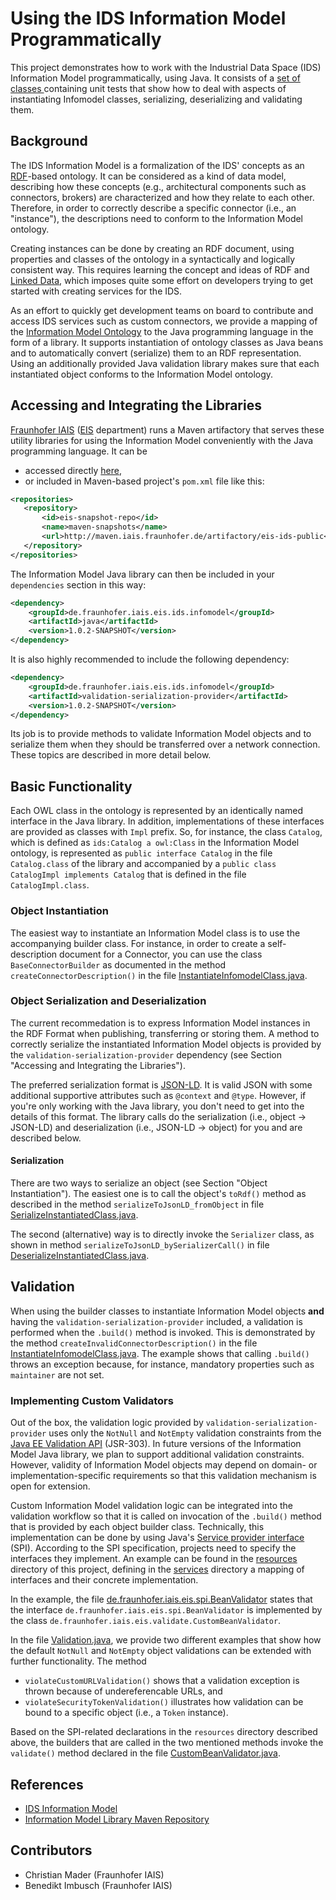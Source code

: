# Using the IDS Information Model Programmatically

This project demonstrates how to work with the Industrial Data Space (IDS) Information Model programmatically, using Java.
It consists of a [set of classes ](src/test/java) containing unit tests that show how to deal with aspects of instantiating
Infomodel classes, serializing, deserializing and validating them.  

## Background

The IDS Information Model is a formalization of the IDS' concepts as an [RDF](https://www.w3.org/RDF/)-based ontology. It can
be considered as a kind of data model, describing how these concepts (e.g., architectural components such as connectors, brokers) 
are characterized and how they relate to each other. Therefore, in order to correctly describe a specific connector (i.e., an "instance"),
the descriptions need to conform to the Information Model ontology.

Creating instances can be done by creating an RDF document, using properties and classes of the ontology in a syntactically and
logically consistent way. This requires learning the concept and ideas of RDF and [Linked Data](http://linkeddata.org/), which imposes
quite some effort on developers trying to get started with creating services for the IDS.

As an effort to quickly get development teams on board to contribute and access IDS services such as custom connectors, we
provide a mapping of the [Information Model Ontology](https://github.com/IndustrialDataSpace/InformationModel) to the Java programming
language in the form of a library. It supports instantiation of ontology classes as Java beans and to automatically convert
(serialize) them to an RDF representation. Using an additionally provided Java validation library makes sure that each instantiated
object conforms to the Information Model ontology.         

## Accessing and Integrating the Libraries

[Fraunhofer IAIS](https://www.iais.fraunhofer.de/) ([EIS](https://www.iais.fraunhofer.de/en/institute/departments/enterprise-information-systems.html) 
department) runs a Maven artifactory that serves these utility libraries for using the Information Model conveniently with the
Java programming language. It can be

* accessed directly [here](https://maven.iais.fraunhofer.de/artifactory/eis-ids-public/),
* or included in Maven-based project's ```pom.xml``` file like this:
```xml
<repositories>
   <repository>
       <id>eis-snapshot-repo</id>
       <name>maven-snapshots</name>
       <url>http://maven.iais.fraunhofer.de/artifactory/eis-ids-public</url>
   </repository>
</repositories>
```

The Information Model Java library can then be included in your ```dependencies``` section in this way: 
```xml
<dependency>
    <groupId>de.fraunhofer.iais.eis.ids.infomodel</groupId>
    <artifactId>java</artifactId>
    <version>1.0.2-SNAPSHOT</version>
</dependency>
``` 

It is also highly recommended to include the following dependency:
```xml
<dependency>
    <groupId>de.fraunhofer.iais.eis.ids.infomodel</groupId>
    <artifactId>validation-serialization-provider</artifactId>
    <version>1.0.2-SNAPSHOT</version>
</dependency>
```
Its job is to provide methods to validate Information Model objects and to serialize them when they should be transferred
over a network connection. These topics are described in more detail below.

## Basic Functionality

Each OWL class in the ontology is represented by an identically named interface in the Java library. In addition, implementations
of these interfaces are provided as classes with ```Impl``` prefix. So, for instance, the class ```Catalog```, which is defined as
```ids:Catalog a owl:Class``` in the Information Model ontology, is represented as ```public interface Catalog``` in the file
```Catalog.class``` of the library and accompanied by a ```public class CatalogImpl implements Catalog``` that is defined
in the file ```CatalogImpl.class```.

### Object Instantiation

The easiest way to instantiate an Information Model class is to use the accompanying builder class. For instance, in order to
create a self-description document for a Connector, you can use the class ```BaseConnectorBuilder``` as documented in the 
method ```createConnectorDescription()``` in the file [InstantiateInfomodelClass.java](src/test/java/InstantiateInfomodelClass.java).

### Object Serialization and Deserialization 

The current recommedation is to express Information Model instances in the RDF Format when publishing, transferring or storing them.
A method to correctly serialize the instantiated Information Model objects is provided by the ```validation-serialization-provider```
dependency (see Section "Accessing and Integrating the Libraries").

The preferred serialization format is [JSON-LD](https://json-ld.org/). It is valid JSON with some additional supportive
attributes such as ```@context``` and ```@type```. However, if you're only working with the Java library, you don't need to
get into the details of this format. The library calls do the serialization (i.e., object -> JSON-LD) and deserialization 
(i.e., JSON-LD -> object) for you and are described below. 

#### Serialization

There are two ways to serialize an object (see Section "Object Instantiation"). The easiest one is to call the object's
```toRdf()``` method as described in the method ```serializeToJsonLD_fromObject``` in file 
[SerializeInstantiatedClass.java](src/test/java/SerializeInstantiatedClass.java). 

The second (alternative) way is to directly invoke the ```Serializer``` class, as shown in method ```serializeToJsonLD_bySerializerCall()```
in file [DeserializeInstantiatedClass.java](src/test/java/DeserializeInstantiatedClass.java). 

## Validation

When using the builder classes to instantiate Information Model objects __and__ having the ```validation-serialization-provider```
included, a validation is performed when the ```.build()``` method is invoked. This is demonstrated by the method
```createInvalidConnectorDescription()``` in the file [InstantiateInfomodelClass.java](src/test/java/InstantiateInfomodelClass.java).
The example shows that calling ```.build()``` throws an exception because, for instance, mandatory properties such as
```maintainer``` are not set.

### Implementing Custom Validators

Out of the box, the validation logic provided by ```validation-serialization-provider``` uses only the ```NotNull``` and
```NotEmpty``` validation constraints from the [Java EE Validation API](https://docs.oracle.com/javaee/7/api/javax/validation/package-summary.html) (JSR-303).
In future versions of the Information Model Java library, we plan to support additional validation constraints. However,
validity of Information Model objects may depend on domain- or implementation-specific requirements so that this validation
mechanism is open for extension.

Custom Information Model validation logic can be integrated into the validation workflow so that it is called on
invocation of the ```.build()``` method that is provided by each object builder class. Technically, this implementation
can be done by using Java's [Service provider interface](https://docs.oracle.com/javase/tutorial/ext/basics/spi.html) (SPI). 
According to the SPI specification, projects need to specify the interfaces they implement. An example can be found
in the [resources](src/main/resources) directory of this project, defining in the [services](src/main/resources) directory 
a mapping of interfaces and their concrete implementation.

In the example, the file [de.fraunhofer.iais.eis.spi.BeanValidator](src/main/resources/META-INF/services/de.fraunhofer.iais.eis.spi.BeanValidator)
states that the interface ```de.fraunhofer.iais.eis.spi.BeanValidator``` is implemented by the class 
```de.fraunhofer.iais.eis.validate.CustomBeanValidator```.

In the file [Validation.java](src/test/java/Validation.java), we provide two different examples that show how the default 
```NotNull``` and ```NotEmpty``` object validations can be extended with further functionality. The method

* ```violateCustomURLValidation()``` shows that a validation exception is thrown because of undereferencable URLs, and
* ```violateSecurityTokenValidation()``` illustrates how validation can be bound to a specific object (i.e., a ```Token``` instance).

Based on the SPI-related declarations in the ```resources``` directory described above, the builders that are called
in the two mentioned methods invoke the ```validate()``` method declared in the file [CustomBeanValidator.java](src/main/java/de/fraunhofer/iais/eis/validate/CustomBeanValidator.java).
 

 

<!--
## For those that don't like Java...

todo: describe how the project is platform-independent

### The Information Model JSON-LD Serialization Format

todo: describe how objects are serialized and deserialized to/from JSON-LD
-->

## References

* [IDS Information Model](https://github.com/IndustrialDataSpace/InformationModel)
* [Information Model Library Maven Repository](https://maven.iais.fraunhofer.de/artifactory/eis-ids-public/)

## Contributors

* Christian Mader (Fraunhofer IAIS)
* Benedikt Imbusch (Fraunhofer IAIS)